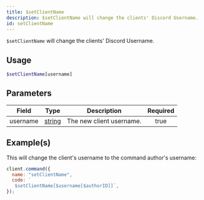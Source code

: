 ```yaml
---
title: $setClientName
description: $setClientName will change the clients' Discord Username.
id: setClientName
---
```


`$setClientName` will change the clients' Discord Username.

## Usage

```php
$setClientName[username]
```

## Parameters

| Field    | Type                                                                                              | Description              | Required |
| -------- | ------------------------------------------------------------------------------------------------- | ------------------------ | :------: |
| username | [string](https://developer.mozilla.org/en-US/docs/Web/JavaScript/Reference/Global_Objects/String) | The new client username. |   true   |

## Example(s)

This will change the client's username to the command author's username:

```javascript
client.command({
  name: "setClientName",
  code: `
   $setClientName[$username[$authorID]]`,
});
```
